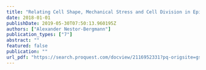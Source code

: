```yaml
---
title: "Relating Cell Shape, Mechanical Stress and Cell Division in Epithelial Tissues"
date: 2018-01-01
publishDate: 2019-05-30T07:50:13.960195Z
authors: ["Alexander Nestor-Bergmann"]
publication_types: ["7"]
abstract: ""
featured: false
publication: ""
url_pdf: "https://search.proquest.com/docview/2116952331?pq-origsite=gscholar"
---
```


